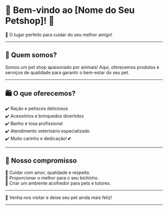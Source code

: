 # 🐾 **Bem-vindo ao [Nome do Seu Petshop]!** 🐾


📍 O lugar perfeito para cuidar do seu melhor amigo!  

---

## 🌟 **Quem somos?**
Somos um pet shop apaixonado por animais! Aqui, oferecemos produtos e serviços de qualidade para garantir o bem-estar do seu pet.

---

## 🛍️ **O que oferecemos?**
✔️ Ração e petiscos deliciosos  
✔️ Acessórios e brinquedos divertidos  
✔️ Banho e tosa profissional  
✔️ Atendimento veterinário especializado  
✔️ Muito carinho e dedicação! 💕  

---

## 🚀 **Nosso compromisso**
🐾 Cuidar com amor, qualidade e respeito.  
🐾 Proporcionar o melhor para o seu bichinho.  
🐾 Criar um ambiente acolhedor para pets e tutores.  

---


💖 Venha nos visitar e deixe seu pet ainda mais feliz!  

---
